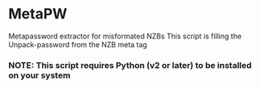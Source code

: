 # MetaPW

Metapassword extractor for misformated NZBs
This script is filling the Unpack-password from the NZB meta tag

### NOTE: This script requires Python (v2 or later) to be installed on your system